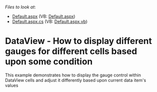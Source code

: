 <!-- default file list -->
*Files to look at*:

* [Default.aspx](./CS/WebApplication2/Default.aspx) (VB: [Default.aspx](./VB/WebApplication2/Default.aspx))
* [Default.aspx.cs](./CS/WebApplication2/Default.aspx.cs) (VB: [Default.aspx.vb](./VB/WebApplication2/Default.aspx.vb))
<!-- default file list end -->
# DataView - How to display different gauges for different cells based upon some condition


<p>This example demonstrates how to display the gauge control within DataView cells and adjust it differently based upon current data item's values</p>

<br/>


